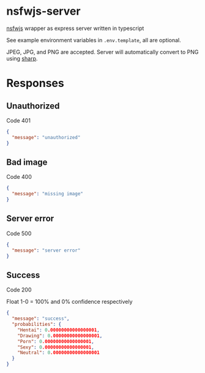 # nsfwjs-server

[nsfwjs](https://github.com/infinitered/nsfwjs) wrapper as express server written in typescript

See example environment variables in `.env.template`, all are optional.

JPEG, JPG, and PNG are accepted. Server will automatically convert to PNG using [sharp](https://npmjs.com/package/sharp).

# Responses

## Unauthorized

Code 401

```json
{
  "message": "unauthorized"
}
```

## Bad image

Code 400

```json
{
  "message": "missing image"
}
```

## Server error

Code 500

```json
{
  "message": "server error"
}
```

## Success

Code 200

Float 1-0 = 100% and 0% confidence respectively

```json
{
  "message": "success",
  "probabilities": {
    "Hentai": 0.00000000000000001,
    "Drawing": 0.00000000000000001,
    "Porn": 0.00000000000000001,
    "Sexy": 0.00000000000000001,
    "Neutral": 0.00000000000000001
  }
}
```
